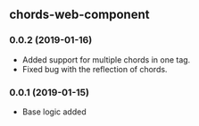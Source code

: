 ## chords-web-component

### 0.0.2 (2019-01-16)

- Added support for multiple chords in one tag.
- Fixed bug with the reflection of chords.

### 0.0.1 (2019-01-15)

- Base logic added
